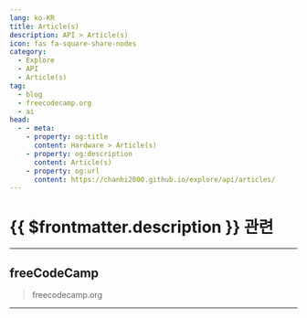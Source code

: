 ```yaml
---
lang: ko-KR
title: Article(s)
description: API > Article(s)
icon: fas fa-square-share-nodes
category:
  - Explore
  - API
  - Article(s)
tag:
  - blog
  - freecodecamp.org
  - ai
head:
  - - meta:
    - property: og:title
      content: Hardware > Article(s)
    - property: og:description
      content: Article(s)
    - property: og:url
      content: https://chanhi2000.github.io/explore/api/articles/
---
```


# {{ $frontmatter.description }} 관련

<SiteInfo
  name="freeCodeCamp Programming Tutorials: Python, JavaScript, Git & More"
  desc="Browse thousands of programming tutorials written by experts. Learn Web Development, Data Science, DevOps, Security, and get developer career advice."
  url="https://freecodecamp.org/news/"
  logo="https://cdn.freecodecamp.org/universal/favicons/favicon.ico"
  preview="https://cdn.freecodecamp.org/platform/universal/fcc_meta_1920X1080-indigo.png"/>

---

## <FontIcon icon="fa-brands fa-free-code-camp"/>freeCodeCamp

> freecodecamp.org

<!-- END: freecodecamp.org -->

---

<TagLinks />